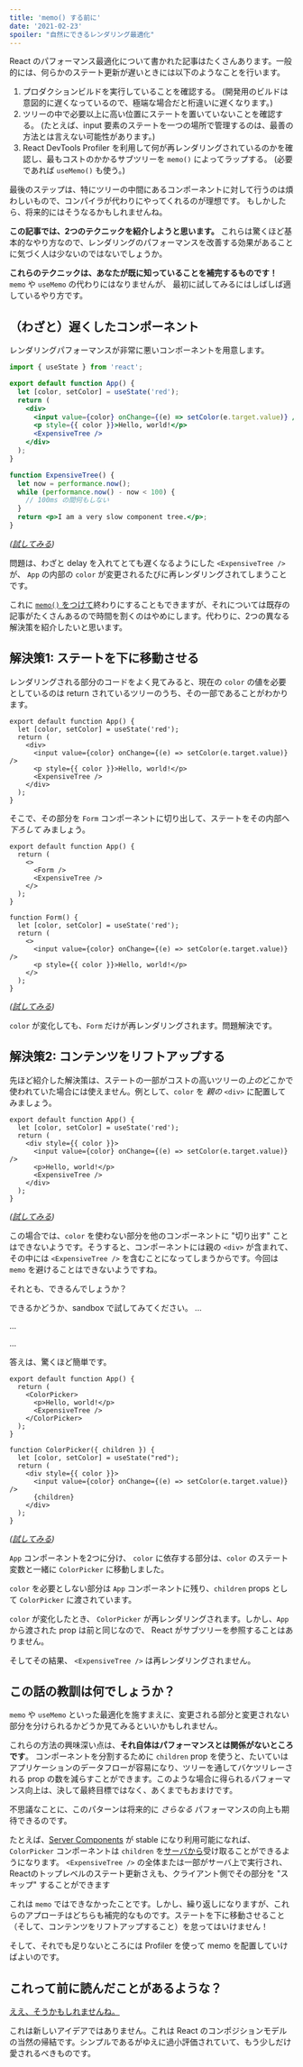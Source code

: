 ```yaml
---
title: 'memo() する前に'
date: '2021-02-23'
spoiler: "自然にできるレンダリング最適化"
---
```


React のパフォーマンス最適化について書かれた記事はたくさんあります。一般的には、何らかのステート更新が遅いときには以下のようなことを行います。

1. プロダクションビルドを実行していることを確認する。 (開発用のビルドは意図的に遅くなっているので、極端な場合だと桁違いに遅くなります。)
2. ツリーの中で必要以上に高い位置にステートを置いていないことを確認する。 (たとえば、input 要素のステートを一つの場所で管理するのは、最善の方法とは言えない可能性があります。)
3. React DevTools Profiler を利用して何が再レンダリングされているのかを確認し、最もコストのかかるサブツリーを `memo()` によってラップする。 (必要であれば `useMemo()` も使う。)

最後のステップは、特にツリーの中間にあるコンポーネントに対して行うのは煩わしいもので、コンパイラが代わりにやってくれるのが理想です。 もしかしたら、将来的にはそうなるかもしれませんね。

**この記事では、2つのテクニックを紹介しようと思います。** これらは驚くほど基本的なやり方なので、レンダリングのパフォーマンスを改善する効果があることに気づく人は少ないのではないでしょうか。

**これらのテクニックは、あなたが既に知っていることを補完するものです！** `memo` や `useMemo` の代わりにはなりませんが、 最初に試してみるにはしばしば適しているやり方です。

## （わざと）遅くしたコンポーネント

レンダリングパフォーマンスが非常に悪いコンポーネントを用意します。

```jsx
import { useState } from 'react';

export default function App() {
  let [color, setColor] = useState('red');
  return (
    <div>
      <input value={color} onChange={(e) => setColor(e.target.value)} />
      <p style={{ color }}>Hello, world!</p>
      <ExpensiveTree />
    </div>
  );
}

function ExpensiveTree() {
  let now = performance.now();
  while (performance.now() - now < 100) {
    // 100ms の間何もしない
  }
  return <p>I am a very slow component tree.</p>;
}
```

*([試してみる](https://codesandbox.io/s/frosty-glade-m33km?file=/src/App.js:23-513))*

問題は、わざと delay を入れてとても遅くなるようにした `<ExpensiveTree />` が、 `App` の内部の `color` が変更されるたびに再レンダリングされてしまうことです。

これに [`memo()` をつけて](https://codesandbox.io/s/amazing-shtern-61tu4?file=/src/App.js)終わりにすることもできますが、それについては既存の記事がたくさんあるので時間を割くのはやめにします。代わりに、2つの異なる解決策を紹介したいと思います。

## 解決策1: ステートを下に移動させる

レンダリングされる部分のコードをよく見てみると、現在の `color` の値を必要としているのは return されているツリーのうち、その一部であることがわかります。

```jsx{2,5-6}
export default function App() {
  let [color, setColor] = useState('red');
  return (
    <div>
      <input value={color} onChange={(e) => setColor(e.target.value)} />
      <p style={{ color }}>Hello, world!</p>
      <ExpensiveTree />
    </div>
  );
}
```

そこで、その部分を `Form` コンポーネントに切り出して、ステートをその内部へ _下ろして_ みましょう。

```jsx{4,11,14,15}
export default function App() {
  return (
    <>
      <Form />
      <ExpensiveTree />
    </>
  );
}

function Form() {
  let [color, setColor] = useState('red');
  return (
    <>
      <input value={color} onChange={(e) => setColor(e.target.value)} />
      <p style={{ color }}>Hello, world!</p>
    </>
  );
}
```

*([試してみる](https://codesandbox.io/s/billowing-wood-1tq2u?file=/src/App.js:64-380))*

`color` が変化しても、`Form` だけが再レンダリングされます。問題解決です。

## 解決策2: コンテンツをリフトアップする

先ほど紹介した解決策は、ステートの一部がコストの高いツリーの*上の*どこかで使われていた場合には使えません。例として、`color` を *親の* `<div>` に配置してみましょう。

```jsx{2,4}
export default function App() {
  let [color, setColor] = useState('red');
  return (
    <div style={{ color }}>
      <input value={color} onChange={(e) => setColor(e.target.value)} />
      <p>Hello, world!</p>
      <ExpensiveTree />
    </div>
  );
}
```

*([試してみる](https://codesandbox.io/s/bold-dust-0jbg7?file=/src/App.js:58-313))*

この場合では、`color` を使わない部分を他のコンポーネントに "切り出す" ことはできないようです。そうすると、コンポーネントには親の `<div>` が含まれて、その中には `<ExpensiveTree />` を含むことになってしまうからです。今回は `memo` を避けることはできないようですね。

それとも、できるんでしょうか？

できるかどうか、sandbox で試してみてください。
...

...

...

答えは、驚くほど簡単です。

```jsx{4,5,10,15}
export default function App() {
  return (
    <ColorPicker>
      <p>Hello, world!</p>
      <ExpensiveTree />
    </ColorPicker>
  );
}

function ColorPicker({ children }) {
  let [color, setColor] = useState("red");
  return (
    <div style={{ color }}>
      <input value={color} onChange={(e) => setColor(e.target.value)} />
      {children}
    </div>
  );
}
```

*([試してみる](https://codesandbox.io/s/wonderful-banach-tyfr1?file=/src/App.js:58-423))*

`App` コンポーネントを2つに分け、 `color` に依存する部分は、`color` のステート変数と一緒に `ColorPicker` に移動しました。

`color` を必要としない部分は `App` コンポーネントに残り、`children` props として `ColorPicker` に渡されています。 

`color` が変化したとき、 `ColorPicker` が再レンダリングされます。しかし、`App` から渡された prop は前と同じなので、 React がサブツリーを参照することはありません。

そしてその結果、 `<ExpensiveTree />` は再レンダリングされません。

## この話の教訓は何でしょうか？

`memo` や `useMemo` といった最適化を施すまえに、変更される部分と変更されない部分を分けられるかどうか見てみるといいかもしれません。

これらの方法の興味深い点は、**それ自体はパフォーマンスとは関係がないところです**。 コンポーネントを分割するために `children` prop を使うと、たいていはアプリケーションのデータフローが容易になり、ツリーを通してバケツリレーされる prop の数を減らすことができます。このような場合に得られるパフォーマンス向上は、決して最終目標ではなく、あくまでもおまけです。

不思議なことに、このパターンは将来的に _さらなる_ パフォーマンスの向上も期待できるのです。 

たとえば、[Server Components](https://reactjs.org/blog/2020/12/21/data-fetching-with-react-server-components.html) が stable になり利用可能になれば、 `ColorPicker` コンポーネントは `children` を[サーバから](https://youtu.be/TQQPAU21ZUw?t=1314)受け取ることができるようになります。 `<ExpensiveTree />` の全体または一部がサーバ上で実行され、Reactのトップレベルのステート更新さえも、クライアント側でその部分を "スキップ" することができます

これは `memo` ではできなかったことです。しかし、繰り返しになりますが、これらのアプローチはどちらも補完的なものです。ステートを下に移動させること（そして、コンテンツをリフトアップすること）を怠ってはいけません！

そして、それでも足りないところには Profiler を使って memo を配置していけばよいのです。

## これって前に読んだことがあるような？

[ええ、そうかもしれませんね。](https://kentcdodds.com/blog/optimize-react-re-renders)

これは新しいアイデアではありません。これは React のコンポジションモデルの当然の帰結です。シンプルであるがゆえに過小評価されていて、もう少しだけ愛されるべきものです。

